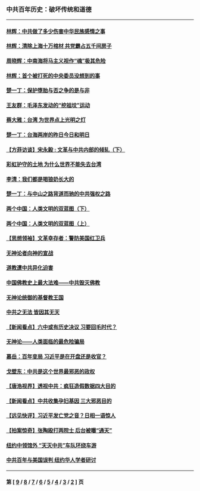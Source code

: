 ### 中共百年历史：破坏传统和道德
---
#### [林辉：中共做了多少伤害中华民族感情之事](../../pages/nf1176114/n14070968.md?10040430) 
#### [林辉：清除上海十万棺材 共党霸占五千间房子](../../pages/nf1176114/n14033735.md?10040430) 
#### [周晓辉：中南海将马主义视作“魂”极其危险](../../pages/nf1176114/n14026892.md?10040430) 
#### [林辉：首个被打死的中央委员没想到的事](../../pages/nf1176114/n13987400.md?10040430) 
#### [楚一丁：保护堕胎与否之争的是与非](../../pages/nf1176114/n13815642.md?10040430) 
#### [王友群：毛泽东发动的“挖祖坟”运动](../../pages/nf1176114/n13723639.md?10040430) 
#### [蔡大雅：台湾 为世界点上光明之灯](../../pages/nf1176114/n13531530.md?10040430) 
#### [楚一丁：台海两岸的昨日今日和明日](../../pages/nf1176114/n13531468.md?10040430) 
#### [【方菲访谈】宋永毅 : 文革与中共内部的倾轧（下）](../../pages/nf1176114/n13486836.md?10040430) 
#### [彩虹护守的土地 为什么世界不能失去台湾](../../pages/nf1176114/n13476849.md?10040430) 
#### [李清：我们都是喝狼奶长大的](../../pages/nf1176114/n13471478.md?10040430) 
#### [楚一丁：与中山之路背道而驰的中共强权之路](../../pages/nf1176114/n13437270.md?10040430) 
#### [两个中国：人类文明的双蓝图（下）](../../pages/nf1176114/n13423132.md?10040430) 
#### [两个中国：人类文明的双蓝图（上）](../../pages/nf1176114/n13422687.md?10040430) 
#### [【思想领袖】文革幸存者：警防美国红卫兵](../../pages/nf1176114/n13339289.md?10040430) 
#### [无神论者向神的宣战](../../pages/nf1176114/n13281535.md?10040430) 
#### [道教遭中共异化迫害](../../pages/nf1176114/n13281463.md?10040430) 
#### [中国佛教史上最大法难——中共毁灭佛教](../../pages/nf1176114/n13281397.md?10040430) 
#### [无神论统御的基督教王国](../../pages/nf1176114/n13281280.md?10040430) 
#### [中共之无法 皆因其无天](../../pages/nf1176114/n13281088.md?10040430) 
#### [【新闻看点】六中或有历史决议 习要回毛时代？](../../pages/nf1176114/n13222895.md?10040430) 
#### [无神论——人类面临的最危险骗局](../../pages/nf1176114/n13196137.md?10040430) 
#### [慕岳：百年变局 习近平是在开盘还是收官？](../../pages/nf1176114/n13206516.md?10040430) 
#### [戈壁东：中共是这个世界最邪恶的政权](../../pages/nf1176114/n13085641.md?10040430) 
#### [【唐浩视界】透视中共：疯狂造假数据四大目的](../../pages/nf1176114/n13080590.md?10040430) 
#### [【新闻看点】中共收集孕妇基因 三大邪恶目的](../../pages/nf1176114/n13077182.md?10040430) 
#### [【远见快评】习近平发亡党之音？日相一语惊人](../../pages/nf1176114/n13074809.md?10040430) 
#### [【拍案惊奇】张陶殴打两院士 后台被曝“通天”](../../pages/nf1176114/n13070496.md?10040430) 
#### [纽约中领馆外 “天灭中共”车队环绕车游](../../pages/nf1176114/n13070693.md?10040430) 
#### [中共百年与美国误判 纽约华人学者研讨](../../pages/nf1176114/n13067969.md?10040430) 

---
#### 第 [ [9](./9.md?10040430) / [8](./8.md?10040430) / [7](./7.md?10040430) / [6](./6.md?10040430) / [5](./5.md?10040430) / [4](./4.md?10040430) / [3](./3.md?10040430) / [2](./2.md?10040430) ] 页
